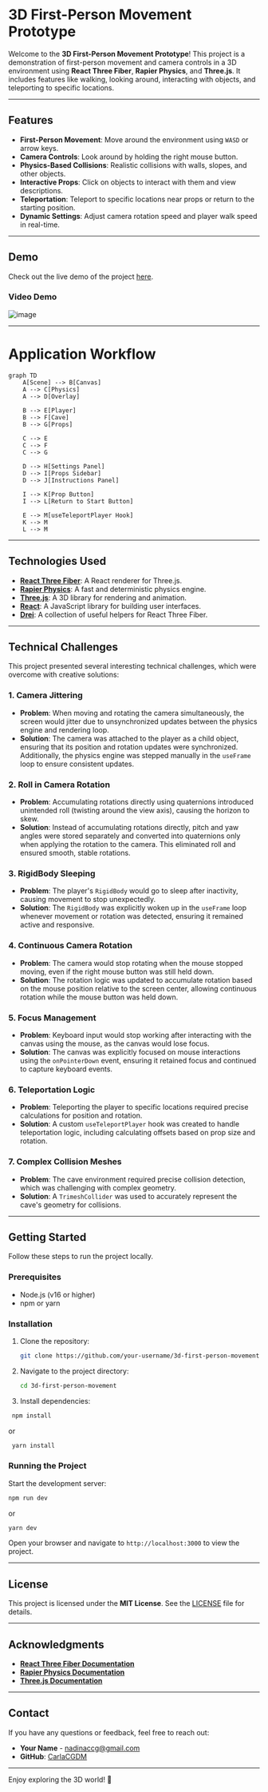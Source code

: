 # **3D First-Person Movement Prototype**

Welcome to the **3D First-Person Movement Prototype**! This project is a demonstration of first-person movement and camera controls in a 3D environment using **React Three Fiber**, **Rapier Physics**, and **Three.js**. It includes features like walking, looking around, interacting with objects, and teleporting to specific locations.

---

## **Features**
- **First-Person Movement**: Move around the environment using `WASD` or arrow keys.
- **Camera Controls**: Look around by holding the right mouse button.
- **Physics-Based Collisions**: Realistic collisions with walls, slopes, and other objects.
- **Interactive Props**: Click on objects to interact with them and view descriptions.
- **Teleportation**: Teleport to specific locations near props or return to the starting position.
- **Dynamic Settings**: Adjust camera rotation speed and player walk speed in real-time.

---

## **Demo**
Check out the live demo of the project [here](https://cova-bonica-test.netlify.app/).

### **Video Demo**

![image](https://github.com/user-attachments/assets/0f6974e1-0aea-4eca-88c0-904b106a0c5f)


---

# Application Workflow

```mermaid
graph TD
    A[Scene] --> B[Canvas]
    A --> C[Physics]
    A --> D[Overlay]

    B --> E[Player]
    B --> F[Cave]
    B --> G[Props]

    C --> E
    C --> F
    C --> G

    D --> H[Settings Panel]
    D --> I[Props Sidebar]
    D --> J[Instructions Panel]

    I --> K[Prop Button]
    I --> L[Return to Start Button]

    E --> M[useTeleportPlayer Hook]
    K --> M
    L --> M
````
---

## **Technologies Used**
- **[React Three Fiber](https://docs.pmnd.rs/react-three-fiber)**: A React renderer for Three.js.
- **[Rapier Physics](https://rapier.rs/)**: A fast and deterministic physics engine.
- **[Three.js](https://threejs.org/)**: A 3D library for rendering and animation.
- **[React](https://reactjs.org/)**: A JavaScript library for building user interfaces.
- **[Drei](https://github.com/pmndrs/drei)**: A collection of useful helpers for React Three Fiber.

---

## **Technical Challenges**
This project presented several interesting technical challenges, which were overcome with creative solutions:

### **1. Camera Jittering**
- **Problem**: When moving and rotating the camera simultaneously, the screen would jitter due to unsynchronized updates between the physics engine and rendering loop.
- **Solution**: The camera was attached to the player as a child object, ensuring that its position and rotation updates were synchronized. Additionally, the physics engine was stepped manually in the `useFrame` loop to ensure consistent updates.

### **2. Roll in Camera Rotation**
- **Problem**: Accumulating rotations directly using quaternions introduced unintended roll (twisting around the view axis), causing the horizon to skew.
- **Solution**: Instead of accumulating rotations directly, pitch and yaw angles were stored separately and converted into quaternions only when applying the rotation to the camera. This eliminated roll and ensured smooth, stable rotations.

### **3. RigidBody Sleeping**
- **Problem**: The player's `RigidBody` would go to sleep after inactivity, causing movement to stop unexpectedly.
- **Solution**: The `RigidBody` was explicitly woken up in the `useFrame` loop whenever movement or rotation was detected, ensuring it remained active and responsive.

### **4. Continuous Camera Rotation**
- **Problem**: The camera would stop rotating when the mouse stopped moving, even if the right mouse button was still held down.
- **Solution**: The rotation logic was updated to accumulate rotation based on the mouse position relative to the screen center, allowing continuous rotation while the mouse button was held down.

### **5. Focus Management**
- **Problem**: Keyboard input would stop working after interacting with the canvas using the mouse, as the canvas would lose focus.
- **Solution**: The canvas was explicitly focused on mouse interactions using the `onPointerDown` event, ensuring it retained focus and continued to capture keyboard events.

### **6. Teleportation Logic**
- **Problem**: Teleporting the player to specific locations required precise calculations for position and rotation.
- **Solution**: A custom `useTeleportPlayer` hook was created to handle teleportation logic, including calculating offsets based on prop size and rotation.

### **7. Complex Collision Meshes**
- **Problem**: The cave environment required precise collision detection, which was challenging with complex geometry.
- **Solution**: A `TrimeshCollider` was used to accurately represent the cave's geometry for collisions.

---

## **Getting Started**
Follow these steps to run the project locally.

### **Prerequisites**
- Node.js (v16 or higher)
- npm or yarn

### **Installation**
1. Clone the repository:
   ```bash
   git clone https://github.com/your-username/3d-first-person-movement.git
   ```
2. Navigate to the project directory:
   ```bash
   cd 3d-first-person-movement
   ```
3. Install dependencies:
  ```bash
   npm install
   ```
   or
  ```bash
   yarn install
   ```

### **Running the Project**
Start the development server:
```bash
npm run dev
```
or
```bash
yarn dev
```
Open your browser and navigate to `http://localhost:3000` to view the project.

---

## **License**
This project is licensed under the **MIT License**. See the [LICENSE](LICENSE) file for details.

---

## **Acknowledgments**
- **[React Three Fiber Documentation](https://docs.pmnd.rs/react-three-fiber)**
- **[Rapier Physics Documentation](https://rapier.rs/docs/)**
- **[Three.js Documentation](https://threejs.org/docs/)**

---

## **Contact**
If you have any questions or feedback, feel free to reach out:
- **Your Name** - [nadinaccg@gmail.com](mailto:nadinaccg@gmail.com)
- **GitHub**: [CarlaCGDM](https://github.com/CarlaCGDM)

---

Enjoy exploring the 3D world! 🚀
